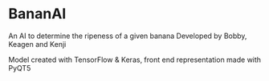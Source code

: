 # BananAI
An AI to determine the ripeness of a given banana
Developed by Bobby, Keagen and Kenji

Model created with TensorFlow & Keras, front end representation made with PyQT5
